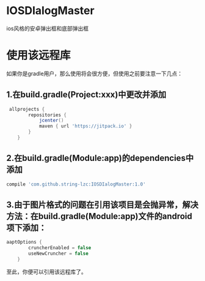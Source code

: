 # IOSDIalogMaster
ios风格的安卓弹出框和底部弹出框
# 使用该远程库
如果你是gradle用户，那么使用将会很方便，但使用之前要注意一下几点：
## 1.在build.gradle(Project:xxx)中更改并添加
```gradle
 allprojects {
        repositories {
            jcenter()
            maven { url 'https://jitpack.io' }
        }
    }
```
## 2.在build.gradle(Module:app)的dependencies中添加
```gradle
compile 'com.github.string-lzc:IOSDIalogMaster:1.0'
```
## 3.由于图片格式的问题在引用该项目是会抛异常，解决方法：在build.gradle(Module:app)文件的android项下添加：
```gradle
aaptOptions {
        cruncherEnabled = false
        useNewCruncher = false
    }
```

至此，你便可以引用该远程库了。
